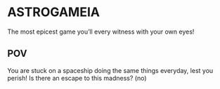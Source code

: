 # ASTROGAMEIA
The most epicest game you’ll every witness with your own eyes!

## POV
You are stuck on a spaceship doing the same things everyday, lest you perish! Is there an escape to this madness? (no)

